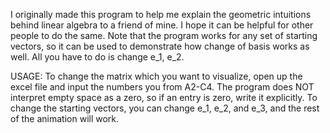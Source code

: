 I originally made this program to help me explain the geometric intuitions behind linear algebra to a friend of mine. I hope it can be helpful for other people to do the same. 
Note that the program works for any set of starting vectors, so it can be used to demonstrate how change of basis works as well. All you have to do is change e_1, e_2.

USAGE:
To change the matrix which you want to visualize, open up the excel file and input the numbers you from A2-C4. The program does NOT interpret empty space as a zero, so if an entry is zero, write it explicitly. 
To change the starting vectors, you can change e_1, e_2, and e_3, and the rest of the animation will work.
